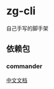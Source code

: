 # zg-cli
自己手写的脚手架
## 依赖包
### commander
[中文文档](https://github.com/tj/commander.js/blob/HEAD/Readme_zh-CN.md)
